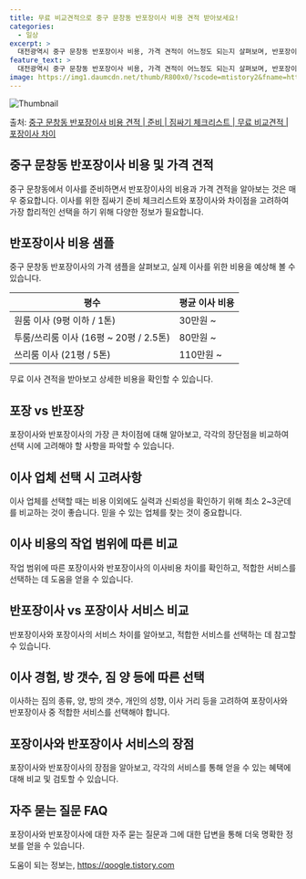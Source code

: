 ```yaml
---
title: 무료 비교견적으로 중구 문창동 반포장이사 비용 견적 받아보세요!
categories:
  - 일상
excerpt: >
  대전광역시 중구 문창동 반포장이사 비용, 가격 견적이 어느정도 되는지 살펴보며, 반포장이사를 준비함에 있어 짐싸기 준비 체크리스트가 무엇인지 보겠습니다. 마지막으로 포장이사와 차이점을 통해 무료 비교견적으로 어떤 것이 더 합리적인 선택인지 공유 드립니다.중구 문창동 포장이사 견적 샘플 보기 👈 클릭중구 문창동 포장이사 가격 살펴보기 👈 클릭중구 문창동 반포장이사 평균 이사 비용평수중구 문창동 평균 이사 비용원룸 이사9평 이하 (1톤)30만원~투룸/쓰리룸 이사16평 ~ 20평 (2.5톤)80만원~쓰리룸 이사21평 (5톤) ~110만원~우리집 무료 이사견적 받기 👈 클릭포장 vs 반포장: 가장 큰 차이점이사식의 포장과 반포장에서 가장 큰 차이점은 고객이 짐을 정리하느냐, 혹은 전문가가 모두 맡아서 하는..
feature_text: >
  대전광역시 중구 문창동 반포장이사 비용, 가격 견적이 어느정도 되는지 살펴보며, 반포장이사를 준비함에 있어 짐싸기 준비 체크리스트가 무엇인지 보겠습니다. 마지막으로 포장이사와 차이점을 통해 무료 비교견적으로 어떤 것이 더 합리적인 선택인지 공유 드립니다.중구 문창동 포장이사 견적 샘플 보기 👈 클릭중구 문창동 포장이사 가격 살펴보기 👈 클릭중구 문창동 반포장이사 평균 이사 비용평수중구 문창동 평균 이사 비용원룸 이사9평 이하 (1톤)30만원~투룸/쓰리룸 이사16평 ~ 20평 (2.5톤)80만원~쓰리룸 이사21평 (5톤) ~110만원~우리집 무료 이사견적 받기 👈 클릭포장 vs 반포장: 가장 큰 차이점이사식의 포장과 반포장에서 가장 큰 차이점은 고객이 짐을 정리하느냐, 혹은 전문가가 모두 맡아서 하는..
image: https://img1.daumcdn.net/thumb/R800x0/?scode=mtistory2&fname=https%3A%2F%2Fblog.kakaocdn.net%2Fdn%2FbscvIz%2FbtsHe0pK5kH%2FRVxA6Dr4N7p02EBckeToF0%2Fimg.webp
---
```


![Thumbnail](https://img1.daumcdn.net/thumb/R800x0/?scode=mtistory2&fname=https%3A%2F%2Fblog.kakaocdn.net%2Fdn%2FbscvIz%2FbtsHe0pK5kH%2FRVxA6Dr4N7p02EBckeToF0%2Fimg.webp)

<p>출처: <a href="https://qoogle.tistory.com/9708" rel="dofollow">중구 문창동 반포장이사 비용 견적 | 준비 | 짐싸기 체크리스트 | 무료 비교견적 | 포장이사 차이</a> </p>

## 중구 문창동 반포장이사 비용 및 가격 견적

중구 문창동에서 이사를 준비하면서 반포장이사의 비용과 가격 견적을 알아보는 것은 매우 중요합니다. 이사를 위한 짐싸기 준비 체크리스트와
포장이사와 차이점을 고려하여 가장 합리적인 선택을 하기 위해 다양한 정보가 필요합니다.

## **반포장이사 비용 샘플**

중구 문창동 반포장이사의 가격 샘플을 살펴보고, 실제 이사를 위한 비용을 예상해 볼 수 있습니다.

**평수** | **평균 이사 비용**  
---|---  
원룸 이사 (9평 이하 / 1톤) | 30만원 ~  
투룸/쓰리룸 이사 (16평 ~ 20평 / 2.5톤) | 80만원 ~  
쓰리룸 이사 (21평 / 5톤) | 110만원 ~  
  
무료 이사 견적을 받아보고 상세한 비용을 확인할 수 있습니다.

## **포장 vs 반포장**

포장이사와 반포장이사의 가장 큰 차이점에 대해 알아보고, 각각의 장단점을 비교하여 선택 시에 고려해야 할 사항을 파악할 수 있습니다.

## **이사 업체 선택 시 고려사항**

이사 업체를 선택할 때는 비용 이외에도 실력과 신뢰성을 확인하기 위해 최소 2~3군데를 비교하는 것이 좋습니다. 믿을 수 있는 업체를 찾는
것이 중요합니다.

## **이사 비용의 작업 범위에 따른 비교**

작업 범위에 따른 포장이사와 반포장이사의 이사비용 차이를 확인하고, 적합한 서비스를 선택하는 데 도움을 얻을 수 있습니다.

## **반포장이사 vs 포장이사 서비스 비교**

반포장이사와 포장이사의 서비스 차이를 알아보고, 적합한 서비스를 선택하는 데 참고할 수 있습니다.

## **이사 경험, 방 갯수, 짐 양 등에 따른 선택**

이사하는 짐의 종류, 양, 방의 갯수, 개인의 성향, 이사 거리 등을 고려하여 포장이사와 반포장이사 중 적합한 서비스를 선택해야 합니다.

## **포장이사와 반포장이사 서비스의 장점**

포장이사와 반포장이사의 장점을 알아보고, 각각의 서비스를 통해 얻을 수 있는 혜택에 대해 비교 및 검토할 수 있습니다.

## **자주 묻는 질문 FAQ**

포장이사와 반포장이사에 대한 자주 묻는 질문과 그에 대한 답변을 통해 더욱 명확한 정보를 얻을 수 있습니다.



 

도움이 되는 정보는, <a href="https://qoogle.tistory.com" rel="dofollow">https://qoogle.tistory.com</a>


